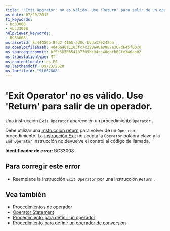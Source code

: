 ```yaml
---
title: "'Exit Operator' no es válido. Use 'Return' para salir de un operador."
ms.date: 07/20/2015
f1_keywords:
- bc33008
- vbc33008
helpviewer_keywords:
- BC33008
ms.assetid: 8c44456b-8fd2-4168-ad8c-b6da129242ba
ms.openlocfilehash: 4d46a4011183fc7c329a48a8887a367d645f03c0
ms.sourcegitcommit: bf5c5850654187705bc94cc40ebfb62fe346ab02
ms.translationtype: MT
ms.contentlocale: es-ES
ms.lasthandoff: 09/23/2020
ms.locfileid: "91062608"
---
```

# <a name="exit-operator-is-not-valid-use-return-to-exit-an-operator"></a>'Exit Operator' no es válido. Use 'Return' para salir de un operador.

Una instrucción `Exit Operator` aparece en un procedimiento `Operator` .  
  
 Debe utilizar una [instrucción return](../language-reference/statements/return-statement.md) para volver de un `Operator` procedimiento. La [instrucción Exit](../language-reference/statements/exit-statement.md) no acepta la `Operator` palabra clave y la `End Operator` instrucción no devuelve el control al código de llamada.  
  
 **Identificador de error:** BC33008  
  
## <a name="to-correct-this-error"></a>Para corregir este error  
  
- Reemplace la instrucción `Exit Operator` por una instrucción `Return` .  
  
## <a name="see-also"></a>Vea también

- [Procedimientos de operador](../programming-guide/language-features/procedures/operator-procedures.md)
- [Operator Statement](../language-reference/statements/operator-statement.md)
- [Procedimiento para definir un operador](../programming-guide/language-features/procedures/how-to-define-an-operator.md)
- [Procedimiento para definir un operador de conversión](../programming-guide/language-features/procedures/how-to-define-a-conversion-operator.md)
